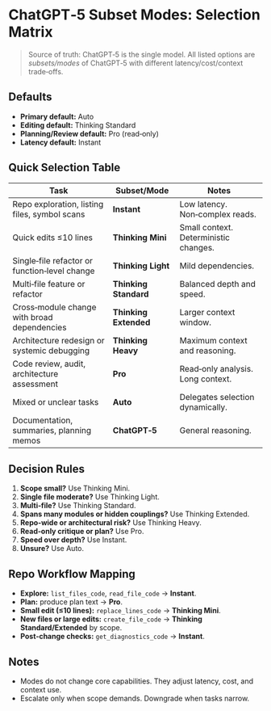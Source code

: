 # ChatGPT‑5 Subset Modes: Selection Matrix

> Source of truth: ChatGPT‑5 is the single model. All listed options are *subsets/modes* of ChatGPT‑5 with different latency/cost/context trade‑offs.

## Defaults
- **Primary default:** Auto
- **Editing default:** Thinking Standard
- **Planning/Review default:** Pro (read‑only)
- **Latency default:** Instant

## Quick Selection Table
| Task | Subset/Mode | Notes |
|---|---|---|
| Repo exploration, listing files, symbol scans | **Instant** | Low latency. Non‑complex reads. |
| Quick edits ≤10 lines | **Thinking Mini** | Small context. Deterministic changes. |
| Single‑file refactor or function‑level change | **Thinking Light** | Mild dependencies. |
| Multi‑file feature or refactor | **Thinking Standard** | Balanced depth and speed. |
| Cross‑module change with broad dependencies | **Thinking Extended** | Larger context window. |
| Architecture redesign or systemic debugging | **Thinking Heavy** | Maximum context and reasoning. |
| Code review, audit, architecture assessment | **Pro** | Read‑only analysis. Long context. |
| Mixed or unclear tasks | **Auto** | Delegates selection dynamically. |
| Documentation, summaries, planning memos | **ChatGPT‑5** | General reasoning. |

## Decision Rules
1. **Scope small?** Use Thinking Mini.
2. **Single file moderate?** Use Thinking Light.
3. **Multi‑file?** Use Thinking Standard.
4. **Spans many modules or hidden couplings?** Use Thinking Extended.
5. **Repo‑wide or architectural risk?** Use Thinking Heavy.
6. **Read‑only critique or plan?** Use Pro.
7. **Speed over depth?** Use Instant.
8. **Unsure?** Use Auto.

## Repo Workflow Mapping
- **Explore:** `list_files_code`, `read_file_code` → **Instant**.
- **Plan:** produce plan text → **Pro**.
- **Small edit (≤10 lines):** `replace_lines_code` → **Thinking Mini**.
- **New files or large edits:** `create_file_code` → **Thinking Standard/Extended** by scope.
- **Post‑change checks:** `get_diagnostics_code` → **Instant**.

## Notes
- Modes do not change core capabilities. They adjust latency, cost, and context use.
- Escalate only when scope demands. Downgrade when tasks narrow.
